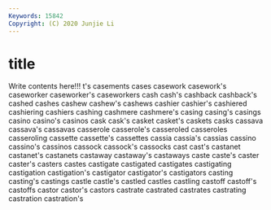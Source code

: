 ```yaml
---
Keywords: 15842
Copyright: (C) 2020 Junjie Li
---
```


# title

Write contents here!!!
t's 
casements 
cases 
casework 
casework's 
caseworker 
caseworker's 
caseworkers
cash 
cash's 
cashback 
cashback's 
cashed 
cashes 
cashew 
cashew's 
cashews 
cashier
cashier's 
cashiered 
cashiering 
cashiers 
cashing 
cashmere 
cashmere's 
casing 
casing's 
casings
casino 
casino's 
casinos 
cask 
cask's 
casket 
casket's 
caskets 
casks 
cassava
cassava's 
cassavas 
casserole 
casserole's 
casseroled 
casseroles 
casseroling 
cassette 
cassette's 
cassettes
cassia 
cassia's 
cassias 
cassino 
cassino's 
cassinos 
cassock 
cassock's 
cassocks 
cast
cast's 
castanet 
castanet's 
castanets 
castaway 
castaway's 
castaways 
caste 
caste's 
caster
caster's 
casters 
castes 
castigate 
castigated 
castigates 
castigating 
castigation 
castigation's 
castigator
castigator's 
castigators 
casting 
casting's 
castings 
castle 
castle's 
castled 
castles 
castling
castoff 
castoff's 
castoffs 
castor 
castor's 
castors 
castrate 
castrated 
castrates 
castrating
castration 
castration's 
